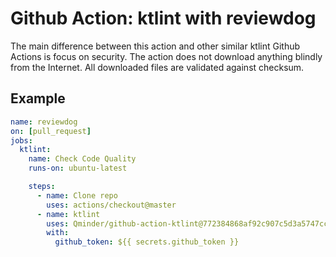 # Github Action: ktlint with reviewdog

The main difference between this action and other similar ktlint Github Actions is focus on security. 
The action does not download anything blindly from the Internet.
All downloaded files are validated against checksum.

## Example
```yaml
name: reviewdog
on: [pull_request]
jobs:
  ktlint:
    name: Check Code Quality
    runs-on: ubuntu-latest

    steps:
      - name: Clone repo
        uses: actions/checkout@master
      - name: ktlint
        uses: Qminder/github-action-ktlint@772384868af92c907c5d3a5747cc10f46101c4de
        with:
          github_token: ${{ secrets.github_token }}
```
